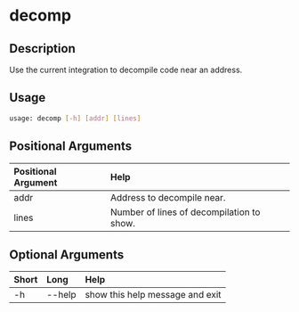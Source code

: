 <!-- THIS PART OF THIS FILE IS AUTOGENERATED. DO NOT MODIFY IT. See scripts/generate_docs.sh -->




# decomp

## Description


Use the current integration to decompile code near an address.
## Usage


```bash
usage: decomp [-h] [addr] [lines]

```
## Positional Arguments

|Positional Argument|Help|
| :--- | :--- |
|addr|Address to decompile near.|
|lines|Number of lines of decompilation to show.|

## Optional Arguments

|Short|Long|Help|
| :--- | :--- | :--- |
|-h|--help|show this help message and exit|

<!-- END OF AUTOGENERATED PART. Do not modify this line or the line below, they mark the end of the auto-generated part of the file. If you want to extend the documentation in a way which cannot easily be done by adding to the command help description, write below the following line. -->
<!-- ------------\>8---- ----\>8---- ----\>8------------ -->

